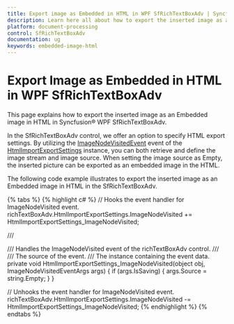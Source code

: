 ```yaml
---
title: Export image as Embedded in HTML in WPF SfRichTextBoxAdv | Syncfusion
description: Learn here all about how to export the inserted image as an Embedded image in HTML in Syncfusion WPF SfRichTextBoxAdv and more.
platform: document-processing
control: SfRichTextBoxAdv
documentation: ug
keywords: embedded-image-html
---
```


# Export Image as Embedded in HTML in WPF SfRichTextBoxAdv

This page explains how to export the inserted image as an Embedded image in HTML in Syncfusion&reg; WPF SfRichTextBoxAdv.

In the SfRichTextBoxAdv control, we offer an option to specify HTML export settings. By utilizing the [ImageNodeVisitedEvent](https://help.syncfusion.com/cr/wpf/Syncfusion.Windows.Controls.RichTextBoxAdv.ImageNodeVisitedEventArgs.html) event of the [HtmlImportExportSettings](https://help.syncfusion.com/cr/wpf/Syncfusion.Windows.Controls.RichTextBoxAdv.HtmlImportExportSettings.html) instance, you can both retrieve and define the image stream and image source. When setting the image source as Empty, the inserted picture can be exported as an embedded image in the HTML.

The following code example illustrates to export the inserted image as an Embedded image in HTML in the SfRichTextBoxAdv.

{% tabs %}
{% highlight c# %}
// Hooks the event handler for ImageNodeVisited event.
richTextBoxAdv.HtmlImportExportSettings.ImageNodeVisited += HtmlImportExportSettings_ImageNodeVisited;

/// <summary>
/// Handles the ImageNodeVisited event of the richTextBoxAdv control.
/// </summary>
/// <param name="obj">The source of the event.</param>
/// <param name="args">The <see cref="ImageNodeVisitedEventArgs"/> instance containing the event data.</param>
 private void HtmlImportExportSettings_ImageNodeVisited(object obj, ImageNodeVisitedEventArgs args)
        {
            if (args.IsSaving)
            {
                args.Source = string.Empty;
            }
        }
		
// Unhooks the event handler for ImageNodeVisited event.
richTextBoxAdv.HtmlImportExportSettings.ImageNodeVisited -= HtmlImportExportSettings_ImageNodeVisited;
{% endhighlight %}
{% endtabs %}